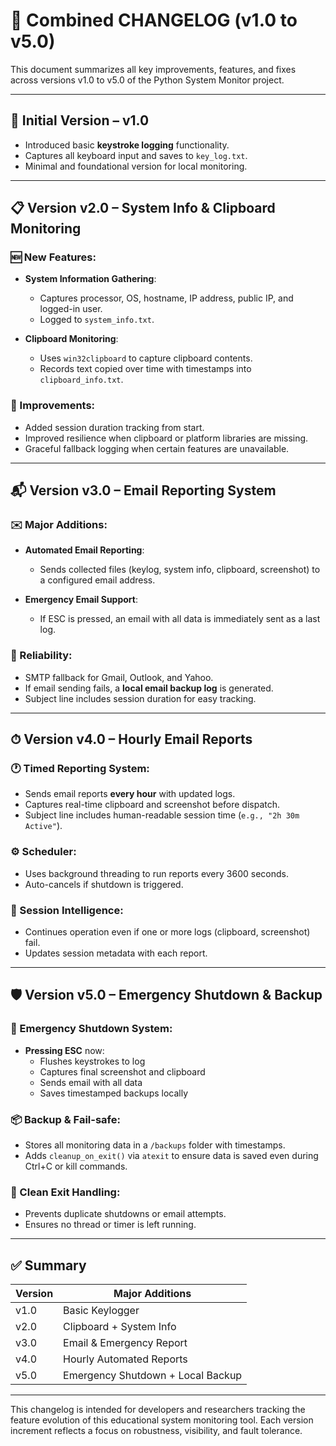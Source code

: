# 🧾 Combined CHANGELOG (v1.0 to v5.0)

This document summarizes all key improvements, features, and fixes across versions v1.0 to v5.0 of the Python System Monitor project.

---

## 🔰 Initial Version – v1.0

- Introduced basic **keystroke logging** functionality.
- Captures all keyboard input and saves to `key_log.txt`.
- Minimal and foundational version for local monitoring.

---

## 📋 Version v2.0 – System Info & Clipboard Monitoring

### 🆕 New Features:
- **System Information Gathering**:
  - Captures processor, OS, hostname, IP address, public IP, and logged-in user.
  - Logged to `system_info.txt`.

- **Clipboard Monitoring**:
  - Uses `win32clipboard` to capture clipboard contents.
  - Records text copied over time with timestamps into `clipboard_info.txt`.

### 🔧 Improvements:
- Added session duration tracking from start.
- Improved resilience when clipboard or platform libraries are missing.
- Graceful fallback logging when certain features are unavailable.

---

## 📬 Version v3.0 – Email Reporting System

### ✉️ Major Additions:
- **Automated Email Reporting**:
  - Sends collected files (keylog, system info, clipboard, screenshot) to a configured email address.

- **Emergency Email Support**:
  - If ESC is pressed, an email with all data is immediately sent as a last log.

### 🔁 Reliability:
- SMTP fallback for Gmail, Outlook, and Yahoo.
- If email sending fails, a **local email backup log** is generated.
- Subject line includes session duration for easy tracking.

---

## ⏱ Version v4.0 – Hourly Email Reports

### 🕐 Timed Reporting System:
- Sends email reports **every hour** with updated logs.
- Captures real-time clipboard and screenshot before dispatch.
- Subject line includes human-readable session time (`e.g., "2h 30m Active"`).

### ⚙️ Scheduler:
- Uses background threading to run reports every 3600 seconds.
- Auto-cancels if shutdown is triggered.

### 🧠 Session Intelligence:
- Continues operation even if one or more logs (clipboard, screenshot) fail.
- Updates session metadata with each report.

---

## 🛡 Version v5.0 – Emergency Shutdown & Backup

### 🚨 Emergency Shutdown System:
- **Pressing ESC** now:
  - Flushes keystrokes to log
  - Captures final screenshot and clipboard
  - Sends email with all data
  - Saves timestamped backups locally

### 📦 Backup & Fail-safe:
- Stores all monitoring data in a `/backups` folder with timestamps.
- Adds `cleanup_on_exit()` via `atexit` to ensure data is saved even during Ctrl+C or kill commands.

### 🔄 Clean Exit Handling:
- Prevents duplicate shutdowns or email attempts.
- Ensures no thread or timer is left running.

---

## ✅ Summary

| Version | Major Additions |
|---------|------------------|
| v1.0    | Basic Keylogger |
| v2.0    | Clipboard + System Info |
| v3.0    | Email & Emergency Report |
| v4.0    | Hourly Automated Reports |
| v5.0    | Emergency Shutdown + Local Backup |

---

This changelog is intended for developers and researchers tracking the feature evolution of this educational system monitoring tool. Each version increment reflects a focus on robustness, visibility, and fault tolerance.